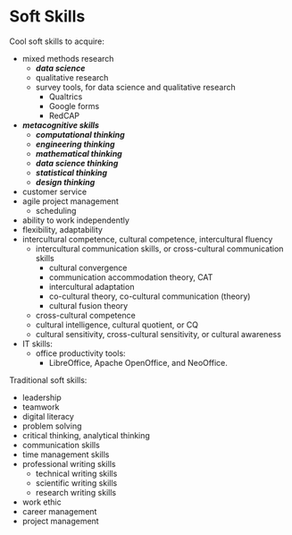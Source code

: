 #	Soft Skills


Cool soft skills to acquire:
+ mixed methods research
	- ***data science***
	- qualitative research
	- survey tools, for data science and qualitative research
		* Qualtrics
		* Google forms
		* RedCAP
+ ***metacognitive skills***
	- ***computational thinking***
	- ***engineering thinking***
	- ***mathematical thinking***
	- ***data science thinking***
	- ***statistical thinking***
	- ***design thinking***
+ customer service
+ agile project management
	- scheduling
+ ability to work independently
+ flexibility, adaptability
+ intercultural competence, cultural competence, intercultural fluency
	- intercultural communication skills, or cross-cultural communication skills
		* cultural convergence
		* communication accommodation theory, CAT
		* intercultural adaptation
		* co-cultural theory, co-cultural communication (theory)
		* cultural fusion theory
	- cross-cultural competence
	- cultural intelligence, cultural quotient, or CQ
	- cultural sensitivity, cross-cultural sensitivity, or cultural awareness
+ IT skills:
	- office productivity tools:
		* LibreOffice, Apache OpenOffice, and NeoOffice.




Traditional soft skills:
+ leadership
+ teamwork
+ digital literacy
+ problem solving
+ critical thinking, analytical thinking
+ communication skills
+ time management skills
+ professional writing skills
	- technical writing skills
	- scientific writing skills
	- research writing skills
+ work ethic
+ career management
+ project management